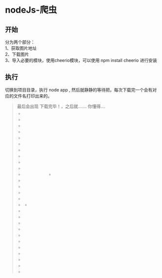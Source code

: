 # nodeJs-爬虫
## 开始
   分为两个部分：                 
        1、获取图片地址               
        2、下载图片                      
        3、导入必要的模块，使用cheerio模块，可以使用 npm install cheerio 进行安装
## 执行
   切换到项目目录，执行 node app , 然后就静静的等待把，每次下载完一个会有对应的文件名打印出来的。


>最后会出现 下载完毕！，之后就....... 你懂得....                 
  。                                                 
  。           
  。           
  。          
  。               
  。             
  。                 
  。                 
  。               
  。                
  。                     
  。                          
  。                      
  。                        
  。                       
  。                        
  。 
  。                     
  。                  
  。                      
  。                         
  。                       
  。                           
  。                          
  。                         
  。                        
  。                          
  。                                  
  。                         
  
